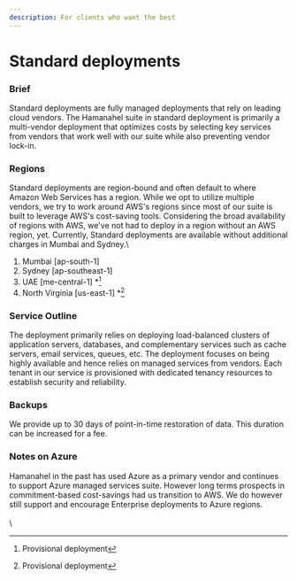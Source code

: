 ```yaml
---
description: For clients who want the best
---
```


# Standard deployments

### Brief

Standard deployments are fully managed deployments that rely on leading cloud vendors. The Hamanahel suite in standard deployment is primarily a multi-vendor deployment that optimizes costs by selecting key services from vendors that work well with our suite while also preventing vendor lock-in.

### Regions

Standard deployments are region-bound and often default to where Amazon Web Services has a region. While we opt to utilize multiple vendors, we try to work around AWS's regions since most of our suite is built to leverage AWS's cost-saving tools. Considering the broad availability of regions with AWS, we've not had to deploy in a region without an AWS region, yet. Currently, Standard deployments are available without additional charges in Mumbai and Sydney.\


1. Mumbai \[ap-south-1]
2. Sydney \[ap-southeast-1]
3. UAE \[me-central-1] \*[^1]
4. North Virginia \[us-east-1] \*[^2]

### Service Outline

The deployment primarily relies on deploying load-balanced clusters of application servers, databases, and complementary services such as cache servers, email services, queues, etc. The deployment focuses on being highly available and hence relies on managed services from vendors. Each tenant in our service is provisioned with dedicated tenancy resources to establish security and reliability.

### Backups

We provide up to 30 days of point-in-time restoration of data. This duration can be increased for a fee.

### Notes on Azure

Hamanahel in the past has used Azure as a primary vendor and continues to support Azure managed services suite. However long terms prospects in commitment-based cost-savings had us transition to AWS. We do however still support and encourage Enterprise deployments to Azure regions.\
\
\


[^1]: Provisional deployment

[^2]: Provisional deployment
